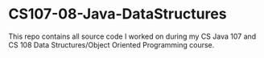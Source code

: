 # CS107-08-Java-DataStructures

This repo contains all source code I worked on during my CS Java 107 and CS 108 Data Structures/Object Oriented Programming course. 
